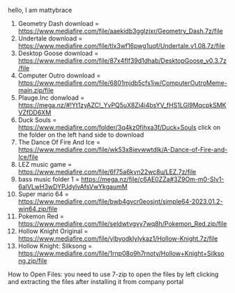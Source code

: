 hello, I am mattybrace
1. Geometry Dash download = https://www.mediafire.com/file/aaekidb3gglzjxr/Geometry_Dash.7z/file
2. Undertale download = https://www.mediafire.com/file/tlx3wf16pwg1uqf/Undertale.v1.08.7z/file
3. Desktop Goose download = https://www.mediafire.com/file/87x4flf39d1dhab/DesktopGoose_v0.3.7z/file
4. Computer Outro download = https://www.mediafire.com/file/6801mjdb5cfs1iw/ComputerOutroMeme-main.zip/file
5. Plauge.Inc donwload = https://mega.nz/#!Yt1zyAZC!_YvPQ5uX8Zi4i4bsYV_fHS1LGl9MqcpkSMKVZfDD6XM
6. Duck Souls = https://www.mediafire.com/folder/3q4kz0fihxa3f/Duck+Souls click on the folder on the left hand side to download
7. The Dance Of Fire And Ice = https://www.mediafire.com/file/wk53x8ievwwtdlk/A-Dance-of-Fire-and-Ice/file
8. LEZ music game = https://www.mediafire.com/file/6f75a6kvn22wc8u/LEZ.7z/file
9. bass music folder 1 = https://mega.nz/file/c6AE0ZZa#3Z9Om-m0-Slv1-6alVLwH3wDYPJdylvAfsVwYkgaumM
10. Super mario 64 = https://www.mediafire.com/file/bwb4gvcr0eosjnt/simple64-2023.01.2-win64.zip/file
11. Pokemon Red = https://www.mediafire.com/file/seldwtvgvy7wq8h/Pokemon_Red.zip/file
12. Hollow Knight Original = https://www.mediafire.com/file/ylbyodklylykaz1/Hollow-Knight.7z/file
13. Hollow Knight: Silksong = https://www.mediafire.com/file/1rnp08o9h7rnoty/Hollow+Knight+Silksong.zip/file



How to Open Files: you need to use 7-zip to open the files by left clicking and extracting the files after installing it from company portal

